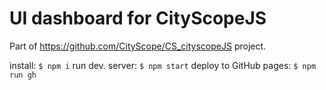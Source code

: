 # UI dashboard for CityScopeJS

Part of https://github.com/CityScope/CS_cityscopeJS project.

install: `$ npm i`
run dev. server: `$ npm start`
deploy to GitHub pages: `$ npm run gh`
